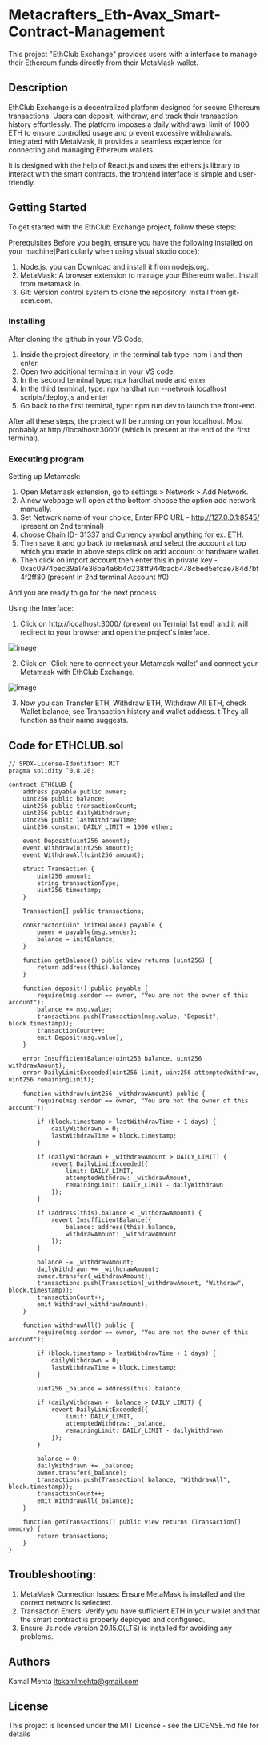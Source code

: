 # Metacrafters_Eth-Avax_Smart-Contract-Management

This project "EthClub Exchange" provides users with a interface to manage their Ethereum funds directly from their MetaMask wallet.

## Description

EthClub Exchange is a decentralized platform designed for secure Ethereum transactions. Users can deposit, withdraw, and track their transaction history effortlessly. The platform imposes a daily withdrawal limit of 1000 ETH to ensure controlled usage and prevent excessive withdrawals. Integrated with MetaMask, it provides a seamless experience for connecting and managing Ethereum wallets.

It is designed with the help of React.js and uses the ethers.js library to interact with the smart contracts. the frontend interface is simple and user-friendly.

## Getting Started

To get started with the EthClub Exchange project, follow these steps:

Prerequisites
Before you begin, ensure you have the following installed on your machine(Particularly when using visual studio code):

1. Node.js, you can Download and install it from nodejs.org.
2. MetaMask: A browser extension to manage your Ethereum wallet. Install from metamask.io.
3. Git: Version control system to clone the repository. Install from git-scm.com.

### Installing

After cloning the github in your VS Code,

1. Inside the project directory, in the terminal tab type: npm i and then enter.
2. Open two additional terminals in your VS code
3. In the second terminal type: npx hardhat node and enter
4. In the third terminal, type: npx hardhat run --network localhost scripts/deploy.js and enter
5. Go back to the first terminal, type: npm run dev to launch the front-end.

After all these steps, the project will be running on your localhost. Most probably at http://localhost:3000/ (which is present at the end of the first terminal). 

### Executing program

Setting up Metamask:
1. Open Metamask extension, go to settings > Network > Add Network.
2. A new webpage will open at the bottom choose the option add network manually.
3. Set Network name of your choice, Enter RPC URL - http://127.0.0.1:8545/ (present on 2nd terminal) 
4. choose Chain ID- 31337 and Currency symbol anything for ex. ETH.
5. Then save it and go back to metamask and select the account at top which you made in above steps click on add account or hardware wallet.
6. Then click on import account then enter this in private key - 0xac0974bec39a17e36ba4a6b4d238ff944bacb478cbed5efcae784d7bf4f2ff80 (present in 2nd terminal Account #0)

And you are ready to go for the next process

Using the Interface:

1. Click on http://localhost:3000/ (present on Termial 1st end) and it will redirect to your browser and open the project's interface.

![image](https://github.com/itskamalmehta/Metacrafters_ETH-AVAX_Smart-Contract-Management/assets/112396717/100cbe7a-a8c9-4049-9ec3-5a5f1991d891)

2. Click on 'Click here to connect your Metamask wallet' and connect your Metamask with EthClub Exchange.

![image](https://github.com/itskamalmehta/Metacrafters_ETH-AVAX_Smart-Contract-Management/assets/112396717/1936d839-b994-4a07-8eb8-7dccc7762892)


3. Now you can Transfer ETH, Withdraw ETH, Withdraw All ETH, check Wallet balance, see Transaction history and wallet address. t
   They all function as their name suggests.

## Code for ETHCLUB.sol

```
// SPDX-License-Identifier: MIT
pragma solidity ^0.8.20;

contract ETHCLUB {
    address payable public owner;
    uint256 public balance;
    uint256 public transactionCount;
    uint256 public dailyWithdrawn;
    uint256 public lastWithdrawTime;
    uint256 constant DAILY_LIMIT = 1000 ether;

    event Deposit(uint256 amount);
    event Withdraw(uint256 amount);
    event WithdrawAll(uint256 amount);

    struct Transaction {
        uint256 amount;
        string transactionType;
        uint256 timestamp;
    }

    Transaction[] public transactions;

    constructor(uint initBalance) payable {
        owner = payable(msg.sender);
        balance = initBalance;
    }

    function getBalance() public view returns (uint256) {
        return address(this).balance;
    }

    function deposit() public payable {
        require(msg.sender == owner, "You are not the owner of this account");
        balance += msg.value;
        transactions.push(Transaction(msg.value, "Deposit", block.timestamp));
        transactionCount++;
        emit Deposit(msg.value);
    }

    error InsufficientBalance(uint256 balance, uint256 withdrawAmount);
    error DailyLimitExceeded(uint256 limit, uint256 attemptedWithdraw, uint256 remainingLimit);

    function withdraw(uint256 _withdrawAmount) public {
        require(msg.sender == owner, "You are not the owner of this account");

        if (block.timestamp > lastWithdrawTime + 1 days) {
            dailyWithdrawn = 0;
            lastWithdrawTime = block.timestamp;
        }

        if (dailyWithdrawn + _withdrawAmount > DAILY_LIMIT) {
            revert DailyLimitExceeded({
                limit: DAILY_LIMIT,
                attemptedWithdraw: _withdrawAmount,
                remainingLimit: DAILY_LIMIT - dailyWithdrawn
            });
        }

        if (address(this).balance < _withdrawAmount) {
            revert InsufficientBalance({
                balance: address(this).balance,
                withdrawAmount: _withdrawAmount
            });
        }

        balance -= _withdrawAmount;
        dailyWithdrawn += _withdrawAmount;
        owner.transfer(_withdrawAmount);
        transactions.push(Transaction(_withdrawAmount, "Withdraw", block.timestamp));
        transactionCount++;
        emit Withdraw(_withdrawAmount);
    }

    function withdrawAll() public {
        require(msg.sender == owner, "You are not the owner of this account");

        if (block.timestamp > lastWithdrawTime + 1 days) {
            dailyWithdrawn = 0;
            lastWithdrawTime = block.timestamp;
        }

        uint256 _balance = address(this).balance;

        if (dailyWithdrawn + _balance > DAILY_LIMIT) {
            revert DailyLimitExceeded({
                limit: DAILY_LIMIT,
                attemptedWithdraw: _balance,
                remainingLimit: DAILY_LIMIT - dailyWithdrawn
            });
        }

        balance = 0;
        dailyWithdrawn += _balance;
        owner.transfer(_balance);
        transactions.push(Transaction(_balance, "WithdrawAll", block.timestamp));
        transactionCount++;
        emit WithdrawAll(_balance);
    }

    function getTransactions() public view returns (Transaction[] memory) {
        return transactions;
    }
}

```



## Troubleshooting:

1. MetaMask Connection Issues: Ensure MetaMask is installed and the correct network is selected.
2. Transaction Errors: Verify you have sufficient ETH in your wallet and that the smart contract is properly deployed and configured.
3. Ensure Js.node version 20.15.0(LTS) is installed for avoiding any problems. 



## Authors
Kamal Mehta
Itskamlmehta@gmail.com

## License
This project is licensed under the MIT License - see the LICENSE.md file for details
